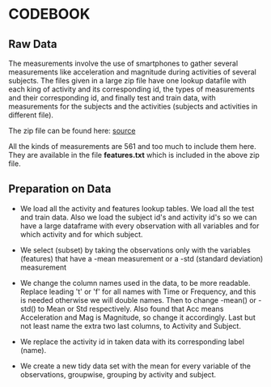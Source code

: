 CODEBOOK
========

Raw Data
--------

The measurements involve the use of smartphones to gather several measurements like acceleration and magnitude 
during activities of several subjects. The files given in a large zip file have one lookup datafile with
each king of activity and its corresponding id, the types of measurements and their corresponding id,
and finally test and train data, with measurements for the subjects and the activities (subjects and activities
in different file).

The zip file can be found here: [source](https://d396qusza40orc.cloudfront.net/getdata%2Fprojectfiles%2FUCI%20HAR%20Dataset.zip) 

All the kinds of measurements are 561 and too much to include them here. They are available in the file
**features.txt** which is included in the above zip file. 

Preparation on Data
-------------------

* We load all the activity and features lookup tables. We load all the test and train data. Also we load the subject id's and activity id's
so we can have a large dataframe with every observation with all variables and for which activity and for which subject.

* We select (subset) by taking the observations only with the variables (features) that have a -mean measurement or a -std (standard deviation)
measurement 

* We change the column names used in the data, to be more readable.  Replace leading 't' or 'f' for all names with Time or Frequency,
and this is needed otherwise we will double names.
Then to change -mean() or -std() to Mean or Std respectively. Also found that Acc means Acceleration and Mag is Magnitude, so change it accordingly.
Last but not least name the extra two last columns, to Activity and Subject. 

* We replace the activity id in taken data with its corresponding label (name).

* We create a new tidy data set with the mean for every variable of the observations, groupwise, grouping by activity and subject.